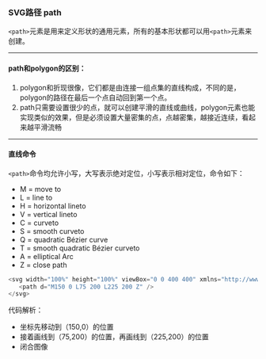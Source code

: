 ### SVG路径 path

`<path>`元素是用来定义形状的通用元素，所有的基本形状都可以用`<path>`元素来创建。<br/>

---

#### path和polygon的区别：

1. polygon和折现很像，它们都是由连接一组点集的直线构成，不同的是，polygon的路径在最后一个点自动回到第一个点。
2. path只需要设置很少的点，就可以创建平滑的直线或曲线，polygon元素也能实现类似的效果，但是必须设置大量密集的点，点越密集，越接近连续，看起来越平滑流畅

---

#### 直线命令
`<path>`命令均允许小写，大写表示绝对定位，小写表示相对定位，命令如下：
+ M = move to
+ L = line to
+ H = horizontal lineto
+ V = vertical lineto
+ C = curveto
+ S = smooth curveto
+ Q = quadratic Bézier curve
+ T = smooth quadratic Bézier curveto
+ A = elliptical Arc
+ Z = close path 

```javascript
<svg width="100%" height="100%" viewBox="0 0 400 400" xmlns="http://www.w3.org/2000/svg">
   <path d="M150 0 L75 200 L225 200 Z" />
</svg>
```
代码解析：
+ 坐标先移动到（150,0）的位置
+ 接着画线到（75,200）的位置，再画线到（225,200）的位置
+ 闭合图像
